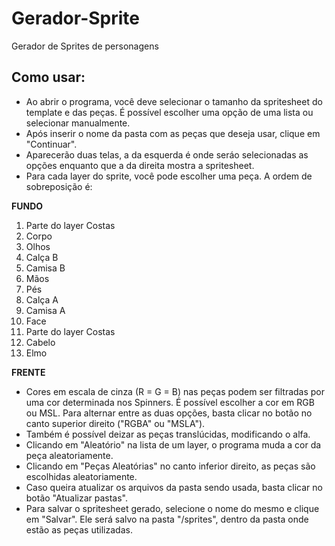# Gerador-Sprite
Gerador de Sprites de personagens

## Como usar:
* Ao abrir o programa, você deve selecionar o tamanho da spritesheet do template e das peças. É possível escolher uma opção de uma lista ou selecionar manualmente.
* Após inserir o nome da pasta com as peças que deseja usar, clique em "Continuar".
* Aparecerão duas telas, a da esquerda é onde seráo selecionadas as opções enquanto que a da direita mostra a spritesheet.
* Para cada layer do sprite, você pode escolher uma peça. A ordem de sobreposição é:

**FUNDO**
1. Parte do layer Costas
2. Corpo
3. Olhos
4. Calça B
5. Camisa B
6. Mãos
7. Pés
8. Calça A
9. Camisa A
10. Face
11. Parte do layer Costas
12. Cabelo
13. Elmo

**FRENTE**

* Cores em escala de cinza (R = G = B) nas peças podem ser filtradas por uma cor determinada nos Spinners. É possível escolher a cor em RGB ou MSL. Para alternar entre as duas opções, basta clicar no botão no canto superior direito ("RGBA" ou "MSLA").
* Também é possível deizar as peças translúcidas, modificando o alfa.
* Clicando em "Aleatório" na lista de um layer, o programa muda a cor da peça aleatoriamente.
* Clicando em "Peças Aleatórias" no canto inferior direito, as peças são escolhidas aleatoriamente.
* Caso queira atualizar os arquivos da pasta sendo usada, basta clicar no botão "Atualizar pastas".
* Para salvar o spritesheet gerado, selecione o nome do mesmo e clique em "Salvar". Ele será salvo na pasta "/sprites", dentro da pasta onde estão as peças utilizadas.
